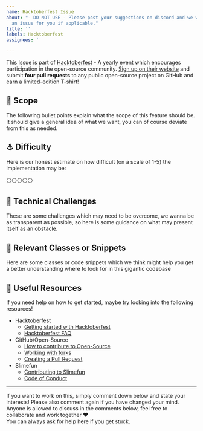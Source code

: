 ```yaml
---
name: Hacktoberfest Issue
about: "- DO NOT USE - Please post your suggestions on discord and we will create
  an issue for you if applicable."
title: ''
labels: Hacktoberfest
assignees: ''

---
```


<!-- READ ME FIRST -->
<!-- If you wanna submit an idea for Hacktoberfest, please go to our discord server -->
<!-- And post your ideas there, this issue format is only for internal purposes only. -->
<!-- If we like your idea, we will happily convert it into an actual issue. -->

This Issue is part of [Hacktoberfest](https://hacktoberfest.digitalocean.com/) - A yearly event which encourages participation in the open-source community. [Sign up on their website](https://hacktoberfest.digitalocean.com/) and submit **four pull requests** to any public open-source project on GitHub and earn a limited-edition T-shirt!

## :mag_right: Scope
The following bullet points explain what the scope of this feature should be.
It should give a general idea of what we want, you can of course deviate from this as needed.
<!-- Please list the scope using bullet points below -->


## :anchor: Difficulty
Here is our honest estimate on how difficult (on a scale of 1-5) the implementation may be:
<!-- Please rate on a scale of 1-5 -->
<!-- white_cirlce = empty; large_blue_circle = filled out -->
:white_circle::white_circle::white_circle::white_circle::white_circle:

## :construction: Technical Challenges
These are some challenges which may need to be overcome, we wanna be as transparent as possible, so here is some guidance on what may present itself as an obstacle.
<!-- Please list possible obstacles as bullet points below -->


## :memo: Relevant Classes or Snippets
Here are some classes or code snippets which we think might help you get a better understanding where to look for in this gigantic codebase
<!-- Please list relevant classes or snippets below and include a link! -->


## :book: Useful Resources
If you need help on how to get started, maybe try looking into the following resources!
<!-- List helpful resources below -->
* Hacktoberfest
    * [Getting started with Hacktoberfest](https://hacktoberfest.digitalocean.com/details#get-started)
    * [Hacktoberfest FAQ](https://hacktoberfest.digitalocean.com/faq)
* GitHub/Open-Source
    * [How to contribute to Open-Source](https://opensource.guide/how-to-contribute/)
    * [Working with forks](https://docs.github.com/en/github/collaborating-with-issues-and-pull-requests/working-with-forks)
    * [Creating a Pull Request](https://docs.github.com/en/github/collaborating-with-issues-and-pull-requests/creating-a-pull-request-from-a-fork)
* Slimefun
    * [Contributing to Slimefun](https://github.com/Slimefun/Slimefun4/blob/master/.github/CONTRIBUTING.md)
    * [Code of Conduct](https://github.com/Slimefun/Slimefun4/blob/master/.github/CODE_OF_CONDUCT.md)

<hr>

If you want to work on this, simply comment down below and state your interests! Please also comment again if you have changed your mind. Anyone is allowed to discuss in the comments below, feel free to collaborate and work together :heart: <br>
You can always ask for help here if you get stuck.
